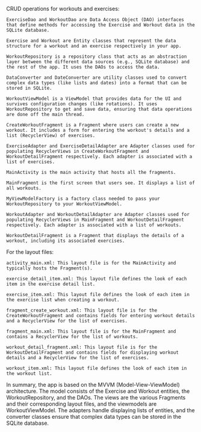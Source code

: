 CRUD operations for workouts and exercises:

    ExerciseDao and WorkoutDao are Data Access Object (DAO) interfaces that define methods for accessing the Exercise and Workout data in the SQLite database.

    Exercise and Workout are Entity classes that represent the data structure for a workout and an exercise respectively in your app.

    WorkoutRepository is a repository class that acts as an abstraction layer between the different data sources (e.g., SQLite database) and the rest of the app. It uses the DAOs to access the data.

    DataConverter and DateConverter are utility classes used to convert complex data types (like lists and dates) into a format that can be stored in SQLite.

    WorkoutViewModel is a ViewModel that provides data for the UI and survives configuration changes (like rotations). It uses WorkoutRepository to get and save data, ensuring that data operations are done off the main thread.

    CreateWorkoutFragment is a Fragment where users can create a new workout. It includes a form for entering the workout's details and a list (RecyclerView) of exercises.

    ExerciseAdapter and ExerciseDetailAdapter are Adapter classes used for populating RecyclerViews in CreateWorkoutFragment and WorkoutDetailFragment respectively. Each adapter is associated with a list of exercises.

    MainActivity is the main activity that hosts all the fragments.

    MainFragment is the first screen that users see. It displays a list of all workouts.

    MyViewModelFactory is a factory class needed to pass your WorkoutRepository to your WorkoutViewModel.

    WorkoutAdapter and WorkoutDetailAdapter are Adapter classes used for populating RecyclerViews in MainFragment and WorkoutDetailFragment respectively. Each adapter is associated with a list of workouts.

    WorkoutDetailFragment is a Fragment that displays the details of a workout, including its associated exercises.

For the layout files:

    activity_main.xml: This layout file is for the MainActivity and typically hosts the Fragment(s).

    exercise_detail_item.xml: This layout file defines the look of each item in the exercise detail list.

    exercise_item.xml: This layout file defines the look of each item in the exercise list when creating a workout.

    fragment_create_workout.xml: This layout file is for the CreateWorkoutFragment and contains fields for entering workout details and a RecyclerView for the list of exercises.

    fragment_main.xml: This layout file is for the MainFragment and contains a RecyclerView for the list of workouts.

    workout_detail_fragment.xml: This layout file is for the WorkoutDetailFragment and contains fields for displaying workout details and a RecyclerView for the list of exercises.

    workout_item.xml: This layout file defines the look of each item in the workout list.

In summary, the app is based on the MVVM (Model-View-ViewModel) architecture. The model consists of the Exercise and Workout entities, the WorkoutRepository, and the DAOs. The views are the various Fragments and their corresponding layout files, and the viewmodels are WorkoutViewModel. The adapters handle displaying lists of entities, and the converter classes ensure that complex data types can be stored in the SQLite database.
